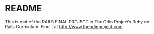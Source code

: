 # README

This is part of the RAILS FINAL PROJECT in The Odin Project’s Ruby on Rails Curriculum. 
Find it at http://www.theodinproject.com